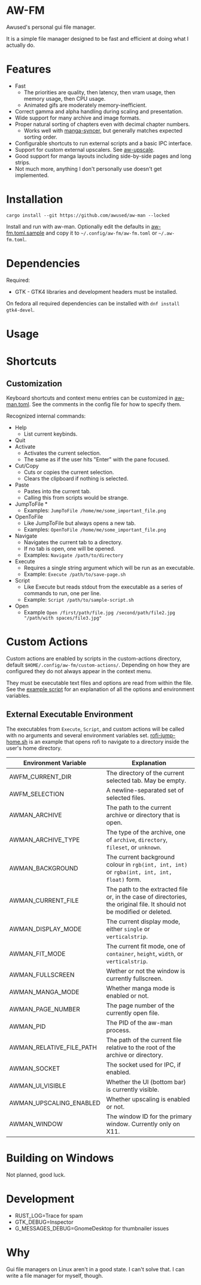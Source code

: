 # AW-FM

Awused's personal gui file manager.

It is a simple file manager designed to be fast and efficient at doing what I actually do.

# Features

* Fast
    * The priorities are quality, then latency, then vram usage, then memory usage, then CPU usage.
    * Animated gifs are moderately memory-inefficient.
* Correct gamma and alpha handling during scaling and presentation.
* Wide support for many archive and image formats.
* Proper natural sorting of chapters even with decimal chapter numbers.
    * Works well with [manga-syncer](https://github.com/awused/manga-syncer), but generally matches expected sorting order.
* Configurable shortcuts to run external scripts and a basic IPC interface.
* Support for custom external upscalers. See [aw-upscale](https://github.com/awused/aw-upscale).
* Good support for manga layouts including side-by-side pages and long strips.
* Not much more, anything I don't personally use doesn't get implemented.

# Installation

`cargo install --git https://github.com/awused/aw-man --locked`

Install and run with aw-man. Optionally edit the defaults in [aw-fm.toml.sample](aw-fm.toml.sample)
and copy it to `~/.config/aw-fm/aw-fm.toml` or `~/.aw-fm.toml`.

<!-- Recommended to install the desktop file in the [desktop](desktop) folder. -->

# Dependencies

Required:

* GTK - GTK4 libraries and development headers must be installed.

On fedora all required dependencies can be installed with `dnf install gtk4-devel`.

# Usage

# Shortcuts

## Customization

Keyboard shortcuts and context menu entries can be customized in [aw-man.toml](aw-man.toml.sample). See the comments in the config file for how to specify them.

Recognized internal commands:

* Help
  * List current keybinds.
* Quit
* Activate
  * Activates the current selection.
  * The same as if the user hits "Enter" with the pane focused.
* Cut/Copy
  * Cuts or copies the current selection.
  * Clears the clipboard if nothing is selected.
* Paste
  * Pastes into the current tab.
  * Calling this from scripts would be strange.
* JumpToFile
  * 
  * Examples: `JumpToFile /home/me/some_important_file.png`
* OpenToFile
  * Like JumpToFile but always opens a new tab.
  * Examples: `OpenToFile /home/me/some_important_file.png`
* Navigate
  * Navigates the current tab to a directory.
  * If no tab is open, one will be opened.
  * Examples: `Navigate /path/to/directory`
* Execute
  * Requires a single string argument which will be run as an executable.
  * Example: `Execute /path/to/save-page.sh`
* Script
  * Like Execute but reads stdout from the executable as a series of commands to run, one per line.
  * Example: `Script /path/to/sample-script.sh`
* Open
  * Example `Open /first/path/file.jpg /second/path/file2.jpg "/path/with spaces/file3.jpg"`

# Custom Actions

Custom actions are enabled by scripts in the custom-actions directory, default `$HOME/.config/aw-fm/custom-actions/`. Depending on how they are configured they do not always appear in the context menu.

They must be executable text files and options are read from within the file. See the [example script](examples/sample.sh) for an explanation of all the options and environment variables.

## External Executable Environment

The executables from `Execute`, `Script`, and custom actions will be called with no arguments and several environment variables set. [rofi-jump-home.sh](examples/rofi-jump-home.sh) is an example that opens rofi to navigate to a directory inside the user's home directory.

Environment Variable | Explanation
-------------------- | ----------
AWFM_CURRENT_DIR | The directory of the current selected tab. May be empty.
AWFM_SELECTION | A newline-separated set of selected files.
AWMAN_ARCHIVE | The path to the current archive or directory that is open.
AWMAN_ARCHIVE_TYPE | The type of the archive, one of `archive`, `directory`, `fileset`, or `unknown`.
AWMAN_BACKGROUND | The current background colour in `rgb(int, int, int)` or `rgba(int, int, int, float)` form.
AWMAN_CURRENT_FILE | The path to the extracted file or, in the case of directories, the original file. It should not be modified or deleted.
AWMAN_DISPLAY_MODE | The current display mode, either `single` or `verticalstrip`.
AWMAN_FIT_MODE | The current fit mode, one of `container`, `height`, `width`, or `verticalstrip`.
AWMAN_FULLSCREEN | Wether or not the window is currently fullscreen.
AWMAN_MANGA_MODE | Whether manga mode is enabled or not.
AWMAN_PAGE_NUMBER | The page number of the currently open file.
AWMAN_PID | The PID of the aw-man process.
AWMAN_RELATIVE_FILE_PATH | The path of the current file relative to the root of the archive or directory.
AWMAN_SOCKET | The socket used for IPC, if enabled.
AWMAN_UI_VISIBLE | Whether the UI (bottom bar) is currently visible.
AWMAN_UPSCALING_ENABLED | Whether upscaling is enabled or not.
AWMAN_WINDOW | The window ID for the primary window. Currently only on X11.

# Building on Windows

Not planned, good luck.

# Development

* RUST_LOG=Trace for spam
* GTK_DEBUG=Inspector
* G_MESSAGES_DEBUG=GnomeDesktop for thumbnailer issues

# Why

Gui file managers on Linux aren't in a good state. I can't solve that. I can write a file manager for myself, though.

